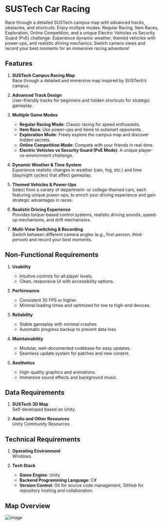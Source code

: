 # SUSTech Car Racing

Race through a detailed SUSTech campus map with advanced tracks, obstacles, and shortcuts. Enjoy multiple modes: Regular Racing, Item Races, Exploration, Online Competition, and a unique Electric Vehicles vs Security Guard (PvE) challenge. Experience dynamic weather, themed vehicles with power-ups, and realistic driving mechanics. Switch camera views and record your best moments for an immersive racing adventure!

## Features

1. **SUSTech Campus Racing Map**  
   Race through a detailed and immersive map inspired by SUSTech’s campus.

2. **Advanced Track Design**  
   User-friendly tracks for beginners and hidden shortcuts for strategic gameplay.

3. **Multiple Game Modes**  
   - **Regular Racing Mode**: Classic racing for speed enthusiasts.  
   - **Item Race**: Use power-ups and items to outsmart opponents.  
   - **Exploration Mode**: Freely explore the campus map and discover hidden secrets.  
   - **Online Competition Mode**: Compete with your friends in real-time.  
   - **Electric Vehicles vs Security Guard (PvE Mode)**: A unique player-vs-environment challenge.

4. **Dynamic Weather & Time System**  
   Experience realistic changes in weather (rain, fog, etc.) and time (day/night cycles) that affect gameplay.

5. **Themed Vehicles & Power-Ups**  
   Select from a variety of department- or college-themed cars, each featuring unique power-ups, to enrich your driving experience and gain strategic advantages in races.

6. **Realistic Driving Experience**  
   Provides torque-based control systems, realistic driving sounds, speed-up mechanisms, and drift mechanisms.

7. **Multi-View Switching & Recording**  
   Switch between different camera angles (e.g., first-person, third-person) and record your best moments.

## Non-Functional Requirements

1. **Usability**  
   - Intuitive controls for all player levels.  
   - Clean, responsive UI with accessibility options.

2. **Performance**  
   - Consistent 30 FPS or higher.  
   - Minimal loading times and optimized for low to high-end devices.

3. **Reliability**  
   - Stable gameplay with minimal crashes.  
   - Automatic progress backup to prevent data loss.

4. **Maintainability**  
   - Modular, well-documented codebase for easy updates.  
   - Seamless update system for patches and new content.

5. **Aesthetics**  
   - High-quality graphics and animations.  
   - Immersive sound effects and background music.

## Data Requirements

1. **SUSTech 3D Map**  
   Self-developed based on Unity.

2. **Audio and Other Resources**  
   Unity Community Resources.

## Technical Requirements

1. **Operating Environment**  
   Windows.

2. **Tech Stack**  
   - **Game Engine**: Unity  
   - **Backend Programming Language**: C#  
   - **Version Control**: Git for source code management, GitHub for repository hosting and collaboration.
  
## Map Overview
![image](https://github.com/user-attachments/assets/d7e9987e-8401-4bcb-af66-4b66fc520bed)

